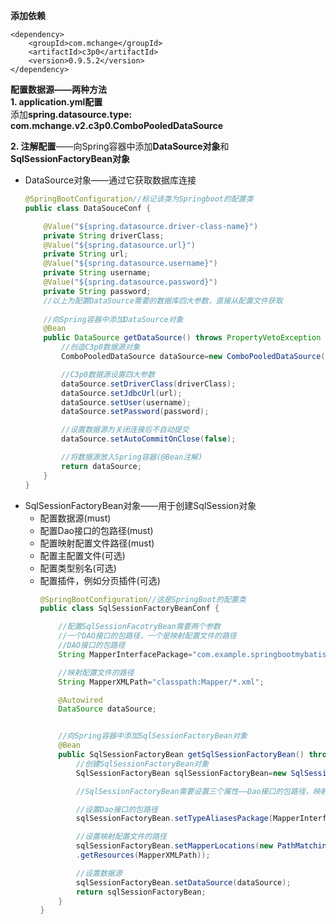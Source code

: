 **添加依赖**   
```
<dependency>
    <groupId>com.mchange</groupId>
    <artifactId>c3p0</artifactId>
    <version>0.9.5.2</version>
</dependency>
``` 

**配置数据源——两种方法**  
**1. application.yml配置**     
   添加**spring.datasource.type: com.mchange.v2.c3p0.ComboPooledDataSource**    

**2. 注解配置**——向Spring容器中添加**DataSource对象**和**SqlSessionFactoryBean对象**   
* DataSource对象——通过它获取数据库连接
   ```java
   @SpringBootConfiguration//标记该类为Springboot的配置类
   public class DataSouceConf {
   
       @Value("${spring.datasource.driver-class-name}")
       private String driverClass;
       @Value("${spring.datasource.url}")
       private String url;
       @Value("${spring.datasource.username}")
       private String username;
       @Value("${spring.datasource.password}")
       private String password;
       //以上为配置DataSource需要的数据库四大参数，直接从配置文件获取
       
       //向Spring容器中添加DataSource对象
       @Bean
       public DataSource getDataSource() throws PropertyVetoException {
           //创造C3p0数据源对象
           ComboPooledDataSource dataSource=new ComboPooledDataSource();
   
           //C3p0数据源设置四大参数
           dataSource.setDriverClass(driverClass);
           dataSource.setJdbcUrl(url);
           dataSource.setUser(username);
           dataSource.setPassword(password);
   
           //设置数据源为关闭连接后不自动提交
           dataSource.setAutoCommitOnClose(false);
   
           //将数据源放入Spring容器(@Bean注解)
           return dataSource;
       }
   }
   ```
* SqlSessionFactoryBean对象——用于创建SqlSession对象   
  * 配置数据源(must)
  * 配置Dao接口的包路径(must)
  * 配置映射配置文件路径(must)
  * 配置主配置文件(可选)
  * 配置类型别名(可选)
  * 配置插件，例如分页插件(可选)
    ```java
    @SpringBootConfiguration//这是SpringBoot的配置类
    public class SqlSessionFactoryBeanConf {
    
        //配置SqlSessionFacotryBean需要两个参数
        //一个DAO接口的包路径，一个是映射配置文件的路径
        //DAO接口的包路径
        String MapperInterfacePackage="com.example.springbootmybatis.Mapper";
    
        //映射配置文件的路径
        String MapperXMLPath="classpath:Mapper/*.xml";
    
        @Autowired
        DataSource dataSource;
    
    
        //向Spring容器中添加SqlSessionFactoryBean对象
        @Bean
        public SqlSessionFactoryBean getSqlSessionFactoryBean() throws IOException {
            //创建SqlSessionFactoryBean对象
            SqlSessionFactoryBean sqlSessionFactoryBean=new SqlSessionFactoryBean();
    
            //SqlSessionFactoryBean需要设置三个属性——Dao接口的包路径，映射配置文件的路径，数据源
    
            //设置Dao接口的包路径
            sqlSessionFactoryBean.setTypeAliasesPackage(MapperInterfacePackage);
    
            //设置映射配置文件的路径
            sqlSessionFactoryBean.setMapperLocations(new PathMatchingResourcePatternResolver()
            .getResources(MapperXMLPath));
    
            //设置数据源
            sqlSessionFactoryBean.setDataSource(dataSource);
            return sqlSessionFactoryBean;
        }
    }
    ```